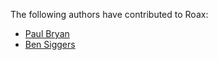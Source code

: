The following authors have contributed to Roax:

- [Paul Bryan](mailto:pbryan@anode.ca)
- [Ben Siggers](mailto:ben@siggers.ca)

